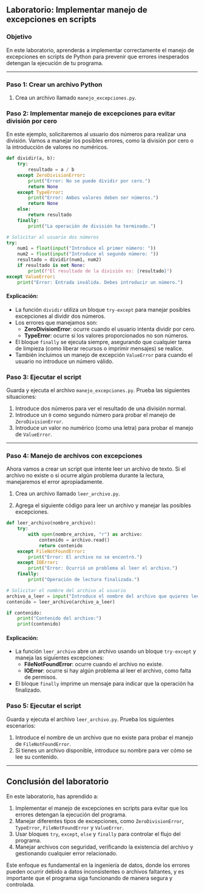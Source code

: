 ## Laboratorio: Implementar manejo de excepciones en scripts

### Objetivo

En este laboratorio, aprenderás a implementar correctamente el manejo de excepciones en scripts de Python para prevenir que errores inesperados detengan la ejecución de tu programa.

---

### Paso 1: Crear un archivo Python

1. Crea un archivo llamado `manejo_excepciones.py`.

### Paso 2: Implementar manejo de excepciones para evitar división por cero

En este ejemplo, solicitaremos al usuario dos números para realizar una división. Vamos a manejar los posibles errores, como la división por cero o la introducción de valores no numéricos.

```python
def dividir(a, b):
    try:
        resultado = a / b
    except ZeroDivisionError:
        print("Error: No se puede dividir por cero.")
        return None
    except TypeError:
        print("Error: Ambos valores deben ser números.")
        return None
    else:
        return resultado
    finally:
        print("La operación de división ha terminado.")

# Solicitar al usuario dos números
try:
    num1 = float(input("Introduce el primer número: "))
    num2 = float(input("Introduce el segundo número: "))
    resultado = dividir(num1, num2)
    if resultado is not None:
        print(f"El resultado de la división es: {resultado}")
except ValueError:
    print("Error: Entrada inválida. Debes introducir un número.")
```

#### Explicación:

- La función `dividir` utiliza un bloque `try-except` para manejar posibles excepciones al dividir dos números.
- Los errores que manejamos son:
  - **ZeroDivisionError**: ocurre cuando el usuario intenta dividir por cero.
  - **TypeError**: ocurre si los valores proporcionados no son números.
- El bloque `finally` se ejecuta siempre, asegurando que cualquier tarea de limpieza (como liberar recursos o imprimir mensajes) se realice.
- También incluimos un manejo de excepción `ValueError` para cuando el usuario no introduce un número válido.

### Paso 3: Ejecutar el script

Guarda y ejecuta el archivo `manejo_excepciones.py`. Prueba las siguientes situaciones:

1. Introduce dos números para ver el resultado de una división normal.
2. Introduce un `0` como segundo número para probar el manejo de `ZeroDivisionError`.
3. Introduce un valor no numérico (como una letra) para probar el manejo de `ValueError`.

---

### Paso 4: Manejo de archivos con excepciones

Ahora vamos a crear un script que intente leer un archivo de texto. Si el archivo no existe o si ocurre algún problema durante la lectura, manejaremos el error apropiadamente.

1. Crea un archivo llamado `leer_archivo.py`.

2. Agrega el siguiente código para leer un archivo y manejar las posibles excepciones.

```python
def leer_archivo(nombre_archivo):
    try:
        with open(nombre_archivo, "r") as archivo:
            contenido = archivo.read()
            return contenido
    except FileNotFoundError:
        print("Error: El archivo no se encontró.")
    except IOError:
        print("Error: Ocurrió un problema al leer el archivo.")
    finally:
        print("Operación de lectura finalizada.")

# Solicitar el nombre del archivo al usuario
archivo_a_leer = input("Introduce el nombre del archivo que quieres leer: ")
contenido = leer_archivo(archivo_a_leer)

if contenido:
    print("Contenido del archivo:")
    print(contenido)
```

#### Explicación:

- La función `leer_archivo` abre un archivo usando un bloque `try-except` y maneja las siguientes excepciones:
  - **FileNotFoundError**: ocurre cuando el archivo no existe.
  - **IOError**: ocurre si hay algún problema al leer el archivo, como falta de permisos.
- El bloque `finally` imprime un mensaje para indicar que la operación ha finalizado.

### Paso 5: Ejecutar el script

Guarda y ejecuta el archivo `leer_archivo.py`. Prueba los siguientes escenarios:

1. Introduce el nombre de un archivo que no existe para probar el manejo de `FileNotFoundError`.
2. Si tienes un archivo disponible, introduce su nombre para ver cómo se lee su contenido.

---

## Conclusión del laboratorio

En este laboratorio, has aprendido a:

1. Implementar el manejo de excepciones en scripts para evitar que los errores detengan la ejecución del programa.
2. Manejar diferentes tipos de excepciones, como `ZeroDivisionError`, `TypeError`, `FileNotFoundError` y `ValueError`.
3. Usar bloques `try`, `except`, `else` y `finally` para controlar el flujo del programa.
4. Manejar archivos con seguridad, verificando la existencia del archivo y gestionando cualquier error relacionado.

Este enfoque es fundamental en la ingeniería de datos, donde los errores pueden ocurrir debido a datos inconsistentes o archivos faltantes, y es importante que el programa siga funcionando de manera segura y controlada.